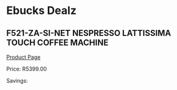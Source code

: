 
# Ebucks Dealz
## F521-ZA-SI-NET NESPRESSO LATTISSIMA TOUCH COFFEE MACHINE
[Product Page](https://www.ebucks.com/web/shop/productSelected.do?prodId=1158952926&catId=1157555110)

Price: R5399.00

Savings: 


	